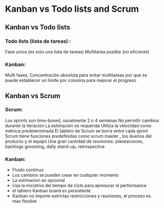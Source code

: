 Kanban vs Todo lists and Scrum
==============================

Kanban vs Todo lists
--------------------

### Todo lists (lista de tareas) :

Fase unica (es solo una lista de tareas)
Multitarea posible (no eficiente)

### Kanban:

Multi fases, 
Concentración absoluta para evitar multitareas por que se puede establecer un limite por columna para mejorar el progreso


Kanban vs Scrum
---------------

### Scrum:

Los sprints son time-boxed, usualmente 2 o 4 semanas
No permitir cambios durante la iteración
La estimación es requerida
Utiliza la velocidad como métrica predeterminada
El tablero de Scrum se borra entre cada sprint
Scrum tiene funciones predefinidas como scrum master , los dueños del producto y el equipo
Una gran cantidad de reuniones: planeaciones, backlogs grooming, daily stand-up, retrospectiva

### Kanban:

- Fluido continuo
- Los cambios se pueden crear en cualquier momento
- La estimacion es opcional
- Usa la iniciativa del tiempo de ciclo para apresurar el performance
- el tablero Kanban board es persistente
- Kanban no impone estrictas restricciones y reuniones, el proceso es mas flexible
